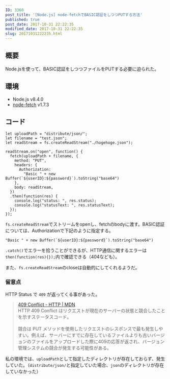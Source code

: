 ```yaml
---
ID: 3360
post_title: '[Node.js] node-fetchでBASIC認証をしつつPUTする方法'
published: true
post_date: 2017-10-31 22:22:35
modified_date: 2017-10-31 22:22:35
slug: 20171031222235.html
---
```

<h2>概要</h2>

Node.jsを使って、BASIC認証をしつつファイルをPUTする必要に迫られた。

<h2>環境</h2>

<ul>
<li>Node.js v8.4.0</li>
<li><a href="https://www.npmjs.com/package/node-fetch">node-fetch</a> v1.7.3</li>
</ul>

<h2>コード</h2>

<pre><code class="language-js">let uploadPath = "distribute/json/";
let filename = "test.json";
let readStream = fs.createReadStream("./hogehoge.json");

readStream.on("open", function() {
  fetch(uploadPath + filename, {
    method: "PUT",
    headers: {
      Authorization:
        "Basic " + new Buffer(`${userID}:${password}`).toString("base64")
    },
    body: readStream,
  })
  .then(function(res) {
    console.log("status: ", res.status);
    console.log("statusText: ", res.statusText);
  });
});
</code></pre>

<code>fs.createReadStream</code>でストリームをopenし、fetchのbodyに渡す。BASIC認証については、Authorizationで下記のように指定する。

<pre><code class="language-js">"Basic " + new Buffer(`${userID}:${password}`).toString("base64")
</code></pre>

<code>.catch()</code>でエラーを拾うことができるが、HTTP通信に関するエラーは<code>then(function(res){});</code>内で確認できる（404なども）。

また、<code>fs.createReadStream</code>のcloseは自動的にしてくれるようだ。

<h3>留意点</h3>

HTTP Status で <code>409</code> が返ってくる事があった。

<blockquote>
  <a href="https://developer.mozilla.org/ja/docs/Web/HTTP/Status/409">409 Conflict - HTTP | MDN</a><br />
  HTTP 409 Conflict はリクエストが現在のサーバーの状態と競合したことを示すステータスコード。<br />
  <br />
  競合は PUT メソッドを使用したリクエストのレスポンスで最も発生しやすい。例えば、サーバーにすでに存在しているファイルよりも古いバージョンのファイルをアップロードした際に409の応答が返され、バージョン管理システムの競合が発生する可能性がある。
</blockquote>

私の環境では、<code>uploadPath</code>として指定したディレクトリが存在しておらず、発生していた。（<code>distribute/json/</code>と指定していた場合、<code>json</code>のディレクトリが存在していなかった）